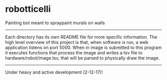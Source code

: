 # robotticelli

Painting bot meant to spraypaint murals on walls

-----

Each directory has its own README file for more specific information.
The high level overview of this project is that, when software is run,
a web application listens on port 5000. When in image is submitted to
this program it executes functions that process the image and writes
a tsv file to hardware/robot/image.tsv, that will be parsed to physically
draw the image.

-----

Under heavy and active development (2-12-17)!
